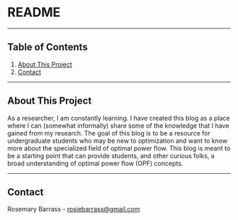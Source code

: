 # README

---
## Table of Contents
1. [About This Project](#about)
2. [Contact](#contact)

---
## About This Project <a name="about"></a>

As a researcher, I am constantly learning. 
I have created this blog as a place where I can (somewhat informally) share some of the knowledge that I have gained from my research.
The goal of this blog is to be a resource for undergraduate students who may be new to optimization and want to know more about the specialized field of optimal power flow.
This blog is meant to be a starting point that can provide students, and other curious folks, a broad understanding of optimal power flow (OPF) concepts.

---
## Contact <a name="contact"></a>

Rosemary Barrass - rosiebarrass@gmail.com

